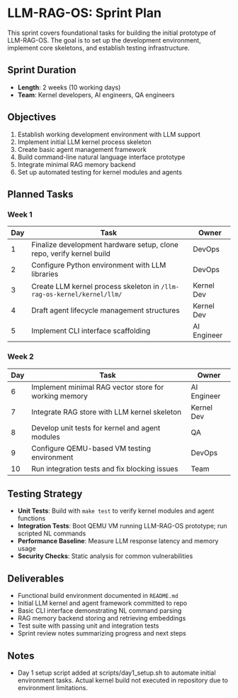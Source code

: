 # LLM-RAG-OS: Sprint Plan

This sprint covers foundational tasks for building the initial prototype of LLM-RAG-OS. The goal is to set up the development environment, implement core skeletons, and establish testing infrastructure.

## Sprint Duration
- **Length**: 2 weeks (10 working days)
- **Team**: Kernel developers, AI engineers, QA engineers

## Objectives
1. Establish working development environment with LLM support
2. Implement initial LLM kernel process skeleton
3. Create basic agent management framework
4. Build command-line natural language interface prototype
5. Integrate minimal RAG memory backend
6. Set up automated testing for kernel modules and agents

## Planned Tasks

### Week 1
| Day | Task | Owner |
|-----|------|-------|
| 1   | Finalize development hardware setup, clone repo, verify kernel build | DevOps |
| 2   | Configure Python environment with LLM libraries | DevOps |
| 3   | Create LLM kernel process skeleton in `/llm-rag-os-kernel/kernel/llm/` | Kernel Dev |
| 4   | Draft agent lifecycle management structures | Kernel Dev |
| 5   | Implement CLI interface scaffolding | AI Engineer |

### Week 2
| Day | Task | Owner |
|-----|------|-------|
| 6   | Implement minimal RAG vector store for working memory | AI Engineer |
| 7   | Integrate RAG store with LLM kernel skeleton | Kernel Dev |
| 8   | Develop unit tests for kernel and agent modules | QA |
| 9   | Configure QEMU-based VM testing environment | DevOps |
| 10  | Run integration tests and fix blocking issues | Team |

## Testing Strategy
- **Unit Tests**: Build with `make test` to verify kernel modules and agent functions
- **Integration Tests**: Boot QEMU VM running LLM-RAG-OS prototype; run scripted NL commands
- **Performance Baseline**: Measure LLM response latency and memory usage
- **Security Checks**: Static analysis for common vulnerabilities

## Deliverables
- Functional build environment documented in `README.md`
- Initial LLM kernel and agent framework committed to repo
- Basic CLI interface demonstrating NL command parsing
- RAG memory backend storing and retrieving embeddings
- Test suite with passing unit and integration tests
- Sprint review notes summarizing progress and next steps


## Notes
- Day 1 setup script added at scripts/day1_setup.sh to automate initial environment tasks. Actual kernel build not executed in repository due to environment limitations.
